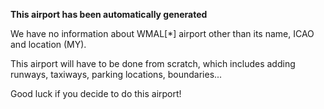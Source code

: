 **This airport has been automatically generated**

We have no information about WMAL[*] airport other than its name, ICAO and location (MY).

This airport will have to be done from scratch, which includes adding runways, taxiways, parking locations, boundaries...

Good luck if you decide to do this airport!